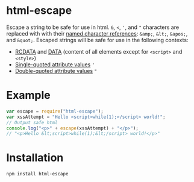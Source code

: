 # html-escape

Escape a string to be safe for use in html. `&`, `<`, `'`, and `"`
characters are replaced with with their [named character references][]:
`&amp;`, `&lt;`, `&apos;`, and `&quot;`. Escaped strings will be safe
for use in the following contexts:

 * [RCDATA][] and [DATA][html-data] (content of all elements except for
   `<script>` and `<style>`)
 * [Single-quoted attribute values][html-single-attribute] `'`
 * [Double-quoted attribute values][html-double-attribute] `"`

[named character references]: https://html.spec.whatwg.org/multipage/syntax.html#named-character-references
[html-data]: https://html.spec.whatwg.org/multipage/syntax.html#data-state
[rcdata]: https://html.spec.whatwg.org/multipage/syntax.html#rcdata-state
[html-single-attribute]: https://html.spec.whatwg.org/multipage/syntax.html#attribute-value-(single-quoted)-state
[html-double-attribute]: https://html.spec.whatwg.org/multipage/syntax.html#attribute-value-(double-quoted)-state

# Example

```js
var escape = require("html-escape");
var xssAttempt = "Hello <script>while(1);</script> world!";
// Output safe html
console.log("<p>" + escape(xssAttempt) + "</p>");
// "<p>Hello &lt;script>while(1);&lt;/script> world!</p>"
```

# Installation

```
npm install html-escape
```
